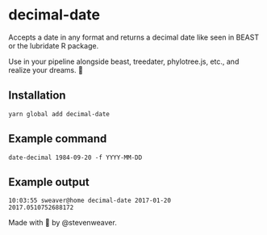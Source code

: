 # decimal-date

Accepts a date in any format and returns a decimal date like seen in BEAST or the lubridate R package. 

Use in your pipeline alongside beast, treedater, phylotree.js, etc., and realize your dreams. 💫

## Installation

`yarn global add decimal-date`

## Example command

`date-decimal 1984-09-20 -f YYYY-MM-DD`

## Example output
```
10:03:55 sweaver@home decimal-date 2017-01-20                                           
2017.0510752688172
```

Made with 💝 by @stevenweaver.

